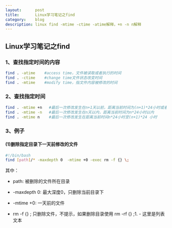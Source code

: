 ```yaml
---
layout:      post
title:       Linux学习笔记之find
category:    blog
description: linux find -mtime -ctime -atime解释，+n -n n解释
---
```


## Linux学习笔记之find

### 1、查找指定时间的内容
```bash
find . -atime    #access time，文件被读取或者执行的时间
find . -ctime    #change time文件状态改变时间
find . -mtime    #modify time，指文件内容被修改的时间
```

### 2、查找指定时间
```bash
find . -mtime +n   #最后一次修改发生在n+1天以前，距离当前时间为(n+1)*24小时或者更早
find . -mtime -n   #最后一次修改发生在n天以内，距离当前时间为n*24小时以内
find . -mtime n    #最后一次修改发生在距离当前时间n*24小时至(n+1)*24 小时
```

### 3、例子

#### (1)删除指定目录下一天前修改的文件
```bash
#!/bin/bash
find [path]/* -maxdepth 0  -mtime +0 -exec rm -f {} \;
```
其中：
- path: 被删除的文件所在目录

- -maxdepth 0: 最大深度0，只删除当前目录下

- -mtime +0: 一天前的文件

- rm -f {} \; 只删除文件，不提示，如果删除目录使用 rm -rf {} \;1. - 这里是列表文本